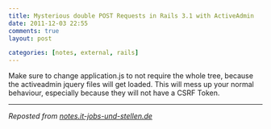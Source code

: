 ```yaml
---
title: Mysterious double POST Requests in Rails 3.1 with ActiveAdmin
date: 2011-12-03 22:55
comments: true
layout: post

categories: [notes, external, rails]
---
```

 Make sure to change application.js to not require the whole tree, because the activeadmin jquery files will get loaded. This will mess up your normal behaviour, especially because they will not have a CSRF Token.

---
<i>Reposted from <a href='http://notes.it-jobs-und-stellen.de/notes/32' rel='canonical'>notes.it-jobs-und-stellen.de</a></i>
